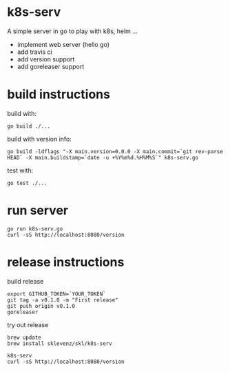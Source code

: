 # k8s-serv

A simple server in go to play with k8s, helm ...

- implement web server (hello go)
- add travis ci
- add version support
- add goreleaser support



# build instructions


build with:
```
go build ./...
```
build with version info:
```
go build -ldflags "-X main.version=0.0.0 -X main.commit=`git rev-parse HEAD` -X main.buildstamp=`date -u +%Y%m%d.%H%M%S`" k8s-serv.go
```

test with:
```
go test ./...
```

# run server

```
go run k8s-serv.go
curl -sS http://localhost:8080/version
```

# release instructions

build release
```
export GITHUB_TOKEN=`YOUR_TOKEN`
git tag -a v0.1.0 -m "First release"
git push origin v0.1.0
goreleaser
```

try out release
```
brew update
brew install sklevenz/skl/k8s-serv

k8s-serv
curl -sS http://localhost:8080/version
```
